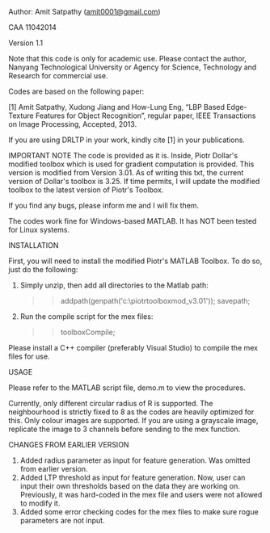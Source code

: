Author: Amit Satpathy (amit0001@gmail.com)

CAA 11042014

Version 1.1

Note that this code is only for academic use. Please contact the author, Nanyang
Technological University or Agency for Science, Technology and Research for commercial 
use.

Codes are based on the following paper:

[1] Amit Satpathy, Xudong Jiang and How-Lung Eng, “LBP Based Edge-Texture Features for 
Object Recognition”, regular paper, IEEE Transactions on Image Processing, Accepted, 2013.

If you are using DRLTP in your work, kindly cite [1] in your publications.

IMPORTANT NOTE
The code is provided as it is. Inside, Piotr Dollar's modified toolbox which is used for 
gradient computation is provided. This version is modified from Version 3.01. As 
of writing this txt, the current version of Dollar's toolbox is 3.25. If time permits, I
will update the modified toolbox to the latest version of Piotr's Toolbox.

If you find any bugs, please inform me and I will fix them.

The codes work fine for Windows-based MATLAB. It has NOT been tested for Linux systems.

INSTALLATION

First, you will need to install the modified Piotr's MATLAB Toolbox. To do so, just do the 
following:

1)	Simply unzip, then add all directories to the Matlab path: 
	>> addpath(genpath('c:\piotrtoolboxmod_v3.01')); savepath;

2)	Run the compile script for the mex files: 
	>> toolboxCompile; 
  
Please install a C++ compiler (preferably Visual Studio) to compile the mex files for 
use.
 
USAGE
 
Please refer to the MATLAB script file, demo.m to view the procedures.

Currently, only different circular radius of R is supported. The neighbourhood is strictly
fixed to 8 as the codes are heavily optimized for this. Only colour images are supported. If
you are using a grayscale image, replicate the image to 3 channels before sending to the mex 
function.

CHANGES FROM EARLIER VERSION
1) Added radius parameter as input for feature generation. Was omitted from earlier version.
2) Added LTP threshold as input for feature generation. Now, user can input their own thresholds based on the data 
they are working on. Previously, it was hard-coded in the mex file and users were not allowed to modify it.
3) Added some error checking codes for the mex files to make sure rogue parameters are not input.
